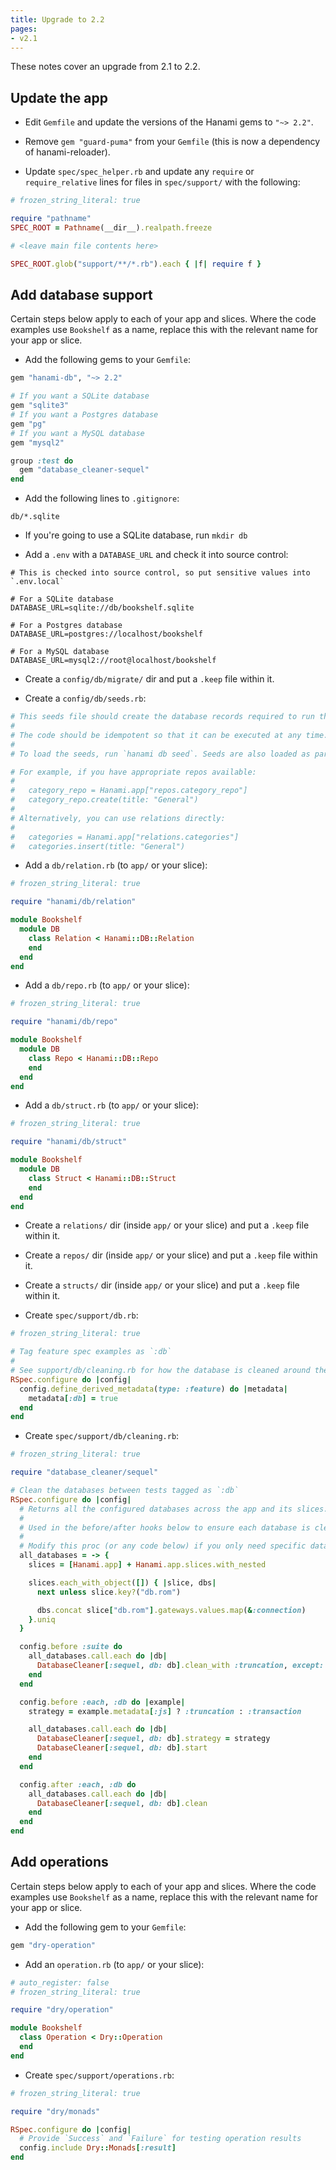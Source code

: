 ```yaml
---
title: Upgrade to 2.2
pages:
- v2.1
---
```


These notes cover an upgrade from 2.1 to 2.2.

## Update the app

- Edit `Gemfile` and update the versions of the Hanami gems to `"~> 2.2"`.

- Remove `gem "guard-puma"` from your `Gemfile` (this is now a dependency of hanami-reloader).

- Update `spec/spec_helper.rb` and update any `require` or `require_relative` lines for files in `spec/support/` with the following:

```ruby
# frozen_string_literal: true

require "pathname"
SPEC_ROOT = Pathname(__dir__).realpath.freeze

# <leave main file contents here>

SPEC_ROOT.glob("support/**/*.rb").each { |f| require f }
```

## Add database support

Certain steps below apply to each of your app and slices. Where the code examples use `Bookshelf` as a name, replace this with the relevant name for your app or slice.

- Add the following gems to your `Gemfile`:

```ruby
gem "hanami-db", "~> 2.2"

# If you want a SQLite database
gem "sqlite3"
# If you want a Postgres database
gem "pg"
# If you want a MySQL database
gem "mysql2"

group :test do
  gem "database_cleaner-sequel"
end
```

- Add the following lines to `.gitignore`:

```text
db/*.sqlite
```

- If you're going to use a SQLite database, run `mkdir db`

- Add a `.env` with a `DATABASE_URL` and check it into source control:

```shell
# This is checked into source control, so put sensitive values into `.env.local`

# For a SQLite database
DATABASE_URL=sqlite://db/bookshelf.sqlite

# For a Postgres database
DATABASE_URL=postgres://localhost/bookshelf

# For a MySQL database
DATABASE_URL=mysql2://root@localhost/bookshelf
```

- Create a `config/db/migrate/` dir and put a `.keep` file within it.

- Create a `config/db/seeds.rb`:

```ruby
# This seeds file should create the database records required to run the app.
#
# The code should be idempotent so that it can be executed at any time.
#
# To load the seeds, run `hanami db seed`. Seeds are also loaded as part of `hanami db prepare`.

# For example, if you have appropriate repos available:
#
#   category_repo = Hanami.app["repos.category_repo"]
#   category_repo.create(title: "General")
#
# Alternatively, you can use relations directly:
#
#   categories = Hanami.app["relations.categories"]
#   categories.insert(title: "General")
```

- Add a `db/relation.rb` (to `app/` or your slice):

```ruby
# frozen_string_literal: true

require "hanami/db/relation"

module Bookshelf
  module DB
    class Relation < Hanami::DB::Relation
    end
  end
end
```

- Add a `db/repo.rb` (to `app/` or your slice):

```ruby
# frozen_string_literal: true

require "hanami/db/repo"

module Bookshelf
  module DB
    class Repo < Hanami::DB::Repo
    end
  end
end
```

- Add a `db/struct.rb` (to `app/` or your slice):

```ruby
# frozen_string_literal: true

require "hanami/db/struct"

module Bookshelf
  module DB
    class Struct < Hanami::DB::Struct
    end
  end
end
```

- Create a `relations/` dir (inside `app/` or your slice) and put a `.keep` file within it.

- Create a `repos/` dir (inside `app/` or your slice) and put a `.keep` file within it.

- Create a `structs/` dir (inside `app/` or your slice) and put a `.keep` file within it.

- Create `spec/support/db.rb`:

```ruby
# frozen_string_literal: true

# Tag feature spec examples as `:db`
#
# See support/db/cleaning.rb for how the database is cleaned around these `:db` examples.
RSpec.configure do |config|
  config.define_derived_metadata(type: :feature) do |metadata|
    metadata[:db] = true
  end
end
```

- Create `spec/support/db/cleaning.rb`:

```ruby
# frozen_string_literal: true

require "database_cleaner/sequel"

# Clean the databases between tests tagged as `:db`
RSpec.configure do |config|
  # Returns all the configured databases across the app and its slices.
  #
  # Used in the before/after hooks below to ensure each database is cleaned between examples.
  #
  # Modify this proc (or any code below) if you only need specific databases cleaned.
  all_databases = -> {
    slices = [Hanami.app] + Hanami.app.slices.with_nested

    slices.each_with_object([]) { |slice, dbs|
      next unless slice.key?("db.rom")

      dbs.concat slice["db.rom"].gateways.values.map(&:connection)
    }.uniq
  }

  config.before :suite do
    all_databases.call.each do |db|
      DatabaseCleaner[:sequel, db: db].clean_with :truncation, except: ["schema_migrations"]
    end
  end

  config.before :each, :db do |example|
    strategy = example.metadata[:js] ? :truncation : :transaction

    all_databases.call.each do |db|
      DatabaseCleaner[:sequel, db: db].strategy = strategy
      DatabaseCleaner[:sequel, db: db].start
    end
  end

  config.after :each, :db do
    all_databases.call.each do |db|
      DatabaseCleaner[:sequel, db: db].clean
    end
  end
end
```

## Add operations

Certain steps below apply to each of your app and slices. Where the code examples use `Bookshelf` as a name, replace this with the relevant name for your app or slice.

- Add the following gem to your `Gemfile`:

```ruby
gem "dry-operation"
```

- Add an `operation.rb` (to `app/` or your slice):

```ruby
# auto_register: false
# frozen_string_literal: true

require "dry/operation"

module Bookshelf
  class Operation < Dry::Operation
  end
end
```

- Create `spec/support/operations.rb`:

```ruby
# frozen_string_literal: true

require "dry/monads"

RSpec.configure do |config|
  # Provide `Success` and `Failure` for testing operation results
  config.include Dry::Monads[:result]
end
```
